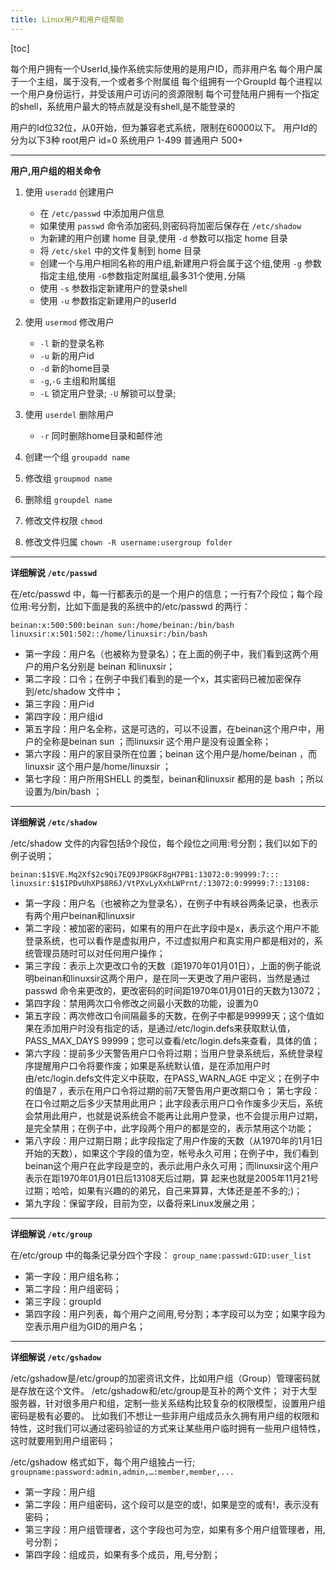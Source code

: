 ```yaml
---
title: Linux用户和用户组帮助
---
```


[toc]

每个用户拥有一个UserId,操作系统实际使用的是用户ID，而非用户名
每个用户属于一个主组，属于没有,一个或者多个附属组
每个组拥有一个GroupId
每个进程以一个用户身份运行，并受该用户可访问的资源限制
每个可登陆用户拥有一个指定的shell，系统用户最大的特点就是没有shell,是不能登录的

用户的Id位32位，从0开始，但为兼容老式系统，限制在60000以下。
用户Id的分为以下3种
root用户 id=0
系统用户 1-499
普通用户 500+

-----------------
**用户,用户组的相关命令**

1.  使用 `useradd` 创建用户
	- 在 `/etc/passwd` 中添加用户信息
	- 如果使用 `passwd` 命令添加密码,则密码将加密后保存在 `/etc/shadow`
	- 为新建的用户创建 home 目录,使用 `-d` 参数可以指定 home 目录
	- 将 `/etc/skel` 中的文件复制到 home 目录
	- 创建一个与用户相同名称的用户组,新建用户将会属于这个组,使用 `-g` 参数指定主组,使用 `-G`参数指定附属组,最多31个使用`,`分隔
	- 使用 `-s` 参数指定新建用户的登录shell
	- 使用 `-u` 参数指定新建用户的userId	  

2.  使用 `usermod` 修改用户
	- `-l` 新的登录名称
	- `-u` 新的用户id
	- `-d` 新的home目录
	- `-g`,`-G` 主组和附属组
	- `-L` 锁定用户登录; `-U` 解锁可以登录;

3.  使用 `userdel` 删除用户
	- `-r` 同时删除home目录和邮件池

4.  创建一个组 `groupadd name`

5.  修改组 `groupmod name`

6.  删除组 `groupdel name`

7.  修改文件权限 `chmod`

8.  修改文件归属 `chown -R username:usergroup folder`

---------------

**详细解说 `/etc/passwd`**

在/etc/passwd 中，每一行都表示的是一个用户的信息；一行有7个段位；每个段位用:号分割，比如下面是我的系统中的/etc/passwd 的两行：
``` passwd
beinan:x:500:500:beinan sun:/home/beinan:/bin/bash
linuxsir:x:501:502::/home/linuxsir:/bin/bash
```

- 第一字段：用户名（也被称为登录名）；在上面的例子中，我们看到这两个用户的用户名分别是 beinan 和linuxsir；
- 第二字段：口令；在例子中我们看到的是一个x，其实密码已被加密保存到/etc/shadow 文件中；
- 第三字段：用户id
- 第四字段：用户组id
- 第五字段：用户名全称，这是可选的，可以不设置，在beinan这个用户中，用户的全称是beinan sun ；而linuxsir 这个用户是没有设置全称；
- 第六字段：用户的家目录所在位置；beinan 这个用户是/home/beinan ，而linuxsir 这个用户是/home/linuxsir ；
- 第七字段：用户所用SHELL 的类型，beinan和linuxsir 都用的是 bash ；所以设置为/bin/bash ；

---------------

**详细解说 `/etc/shadow`**

/etc/shadow 文件的内容包括9个段位，每个段位之间用:号分割；我们以如下的例子说明；
``` shadow
beinan:$1$VE.Mq2Xf$2c9Qi7EQ9JP8GKF8gH7PB1:13072:0:99999:7:::
linuxsir:$1$IPDvUhXP$8R6J/VtPXvLyXxhLWPrnt/:13072:0:99999:7::13108:
```

- 第一字段：用户名（也被称之为登录名），在例子中有峡谷两条记录，也表示有两个用户beinan和linuxsir
- 第二字段：被加密的密码，如果有的用户在此字段中是x，表示这个用户不能登录系统，也可以看作是虚拟用户，不过虚拟用户和真实用户都是相对的，系统管理员随时可以对任何用户操作；
- 第三字段：表示上次更改口令的天数（距1970年01月01日），上面的例子能说明beinan和linuxsir这两个用户，是在同一天更改了用户密码，当然是通过passwd 命令来更改的，更改密码的时间距1970年01月01日的天数为13072；
- 第四字段：禁用两次口令修改之间最小天数的功能，设置为0
- 第五字段：两次修改口令间隔最多的天数，在例子中都是99999天；这个值如果在添加用户时没有指定的话，是通过/etc/login.defs来获取默认值，PASS_MAX_DAYS 99999；您可以查看/etc/login.defs来查看，具体的值；
- 第六字段：提前多少天警告用户口令将过期；当用户登录系统后，系统登录程序提醒用户口令将要作废；如果是系统默认值，是在添加用户时由/etc/login.defs文件定义中获取，在PASS_WARN_AGE 中定义；在例子中的值是7 ，表示在用户口令将过期的前7天警告用户更改期口令；
第七字段：在口令过期之后多少天禁用此用户；此字段表示用户口令作废多少天后，系统会禁用此用户，也就是说系统会不能再让此用户登录，也不会提示用户过期，是完全禁用；在例子中，此字段两个用户的都是空的，表示禁用这个功能；
- 第八字段：用户过期日期；此字段指定了用户作废的天数（从1970年的1月1日开始的天数），如果这个字段的值为空，帐号永久可用；在例子中，我们看到beinan这个用户在此字段是空的，表示此用户永久可用；而linuxsir这个用户表示在距1970年01月01日后13108天后过期，算
起来也就是2005年11月21号过期；哈哈，如果有兴趣的的弟兄，自己来算算，大体还是差不多的;)；
- 第九字段：保留字段，目前为空，以备将来Linux发展之用；

---------------

**详细解说 `/etc/group`**

在/etc/group 中的每条记录分四个字段：
`group_name:passwd:GID:user_list`
　　
- 第一字段：用户组名称；
- 第二字段：用户组密码；
- 第三字段：groupId
- 第四字段：用户列表，每个用户之间用,号分割；本字段可以为空；如果字段为空表示用户组为GID的用户名；

-------------------
  
**详细解说 `/etc/gshadow`**  
    
 /etc/gshadow是/etc/group的加密资讯文件，比如用户组（Group）管理密码就是存放在这个文件。
 /etc/gshadow和/etc/group是互补的两个文件；
 对于大型服务器，针对很多用户和组，定制一些关系结构比较复杂的权限模型，设置用户组密码是极有必要的。
 比如我们不想让一些非用户组成员永久拥有用户组的权限和特性，这时我们可以通过密码验证的方式来让某些用户临时拥有一些用户组特性，这时就要用到用户组密码；
 
/etc/gshadow 格式如下，每个用户组独占一行;
`groupname:password:admin,admin,…:member,member,...`

- 第一字段：用户组
- 第二字段：用户组密码，这个段可以是空的或!，如果是空的或有!，表示没有密码；
- 第三字段：用户组管理者，这个字段也可为空，如果有多个用户组管理者，用,号分割；
- 第四字段：组成员，如果有多个成员，用,号分割；


